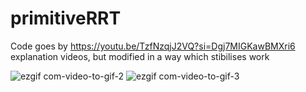 # primitiveRRT
Code goes by https://youtu.be/TzfNzqjJ2VQ?si=Dgj7MIGKawBMXri6 explanation videos, but modified in a way which stibilises work

![ezgif com-video-to-gif-2](https://github.com/JakobDen/primitiveRRT/assets/54845271/506bb3c8-2f0b-457c-82af-90a3d7f86b5e)
![ezgif com-video-to-gif-3](https://github.com/JakobDen/primitiveRRT/assets/54845271/2865d0b5-8cd7-4246-bb64-35b5350ad32c)
